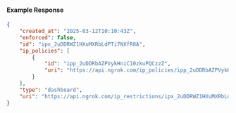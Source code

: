 <!-- Code generated for API Clients. DO NOT EDIT. -->

#### Example Response

```json
{
	"created_at": "2025-03-12T10:10:43Z",
	"enforced": false,
	"id": "ipx_2uDDRWZ1HXuMXRbLdPTi7NXfR8A",
	"ip_policies": [
		{
			"id": "ipp_2uDDRbAZPVykHniC10zkuPQCzzZ",
			"uri": "https://api.ngrok.com/ip_policies/ipp_2uDDRbAZPVykHniC10zkuPQCzzZ"
		}
	],
	"type": "dashboard",
	"uri": "https://api.ngrok.com/ip_restrictions/ipx_2uDDRWZ1HXuMXRbLdPTi7NXfR8A"
}
```
